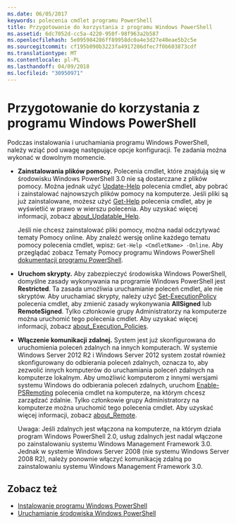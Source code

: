 ```yaml
---
ms.date: 06/05/2017
keywords: polecenia cmdlet programu PowerShell
title: Przygotowanie do korzystania z programu Windows PowerShell
ms.assetid: 6dc7052d-cc5a-4220-950f-98f963a2b587
ms.openlocfilehash: 5e095984286ff89958dc0a4e3d27e40eae5b2c5e
ms.sourcegitcommit: cf195b090b3223fa4917206dfec7f0b603873cdf
ms.translationtype: MT
ms.contentlocale: pl-PL
ms.lasthandoff: 04/09/2018
ms.locfileid: "30950971"
---
```

# <a name="getting-ready-to-use-windows-powershell"></a>Przygotowanie do korzystania z programu Windows PowerShell
Podczas instalowania i uruchamiania programu Windows PowerShell, należy wziąć pod uwagę następujące opcje konfiguracji. Te zadania można wykonać w dowolnym momencie.

- **Zainstalowania plików pomocy.** Polecenia cmdlet, które znajdują się w środowisku Windows PowerShell 3.0 nie są dostarczane z plików pomocy. Można jednak użyć [Update-Help](/powershell/module/microsoft.powershell.core/update-help) polecenia cmdlet, aby pobrać i zainstalować najnowszych plików pomocy na komputerze. Jeśli pliki są już zainstalowane, możesz użyć [Get-Help](/powershell/module/microsoft.powershell.core/get-help) polecenia cmdlet, aby je wyświetlić w prawo w wierszu polecenia. Aby uzyskać więcej informacji, zobacz [about_Updatable_Help](/powershell/module/microsoft.powershell.core/about/about_updatable_help).

    Jeśli nie chcesz zainstalować pliki pomocy, można nadal odczytywać tematy Pomocy online. Aby znaleźć wersję online każdego tematu pomocy polecenia cmdlet, wpisz: `Get-Help <CmdletName> -Online`. Aby przeglądać zobacz Tematy Pomocy programu Windows PowerShell [dokumentacji programu PowerShell](/powershell/scripting).

- **Uruchom skrypty.** Aby zabezpieczyć środowiska Windows PowerShell, domyślne zasady wykonywania na programie Windows PowerShell jest **Restricted**. Ta zasada umożliwia uruchamianie poleceń cmdlet, ale nie skryptów. Aby uruchamiać skrypty, należy użyć [Set-ExecutionPolicy](/powershell/module/microsoft.powershell.security/set-executionpolicy) polecenia cmdlet, aby zmienić zasady wykonywania **AllSigned** lub **RemoteSigned**. Tylko członkowie grupy Administratorzy na komputerze można uruchomić tego polecenia cmdlet. Aby uzyskać więcej informacji, zobacz [about_Execution_Policies](/powershell/module/microsoft.powershell.core/about/about_execution_policies).

- **Włączenie komunikacji zdalnej.** System jest już skonfigurowana do uruchomienia poleceń zdalnych na innych komputerach. W systemie Windows Server 2012 R2 i Windows Server 2012 system został również skonfigurowany do odbierania poleceń zdalnych, oznacza to, aby zezwolić innych komputerów do uruchamiania poleceń zdalnych na komputerze lokalnym. Aby umożliwić komputerom z innymi wersjami systemu Windows do odbierania poleceń zdalnych, uruchom [Enable-PSRemoting](/powershell/module/microsoft.powershell.core/enable-psremoting) polecenia cmdlet na komputerze, na którym chcesz zarządzać zdalnie. Tylko członkowie grupy Administratorzy na komputerze można uruchomić tego polecenia cmdlet. Aby uzyskać więcej informacji, zobacz [about_Remote](/powershell/module/microsoft.powershell.core/about/about_remote).

    Uwaga: Jeśli zdalnych jest włączona na komputerze, na którym działa program Windows PowerShell 2.0, usług zdalnych jest nadal włączone po zainstalowaniu systemu Windows Management Framework 3.0. Jednak w systemie Windows Server 2008 (nie systemu Windows Server 2008 R2), należy ponownie włączyć komunikację zdalną po zainstalowaniu systemu Windows Management Framework 3.0.

## <a name="see-also"></a>Zobacz też
- [Instalowanie programu Windows PowerShell](../setup/Installing-Windows-PowerShell.md)
- [Uruchamianie środowiska Windows PowerShell](/powershell/scripting/setup/starting-windows-powershell)